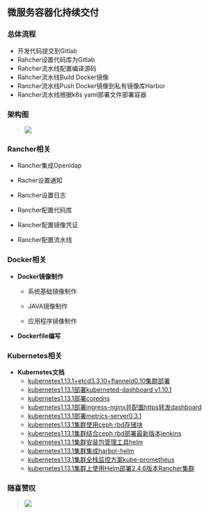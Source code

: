 ## 微服务容器化持续交付

### 总体流程

- 开发代码提交到Gitlab
- Rahcher设置代码库为Gitlab
- Rahcher流水线配置编译源码
- Rahcher流水线Build Docker镜像
- Rancher流水线Push Docker镜像到私有镜像库Harbor
- Rancher流水线根据k8s yaml部署文件部署容器



### 架构图
> ![](https://upload-images.jianshu.io/upload_images/7535971-230d6eb34f02d5bc.png?imageMogr2/auto-orient/strip%7CimageView2/2/w/1240)


### Rancher相关

  - Rancher集成Openldap

  - Racher设置通知

  - Rancher设置日志
  
  - Rancher配置代码库
  
  - Rancher配置镜像凭证
  
  - Rancher配置流水线

### Docker相关
- **Docker镜像制作**

  - 系统基础镜像制作

  - JAVA镜像制作

  - 应用程序镜像制作
  
- **Dockerfile编写**  


### Kubernetes相关
- **Kubernetes文档**
   - [kubernetes1.13.1+etcd3.3.10+flanneld0.10集群部署](https://github.com/minminmsn/k8s1.13/blob/master/kubernetes/kubernetes1.13.1%2Betcd3.3.10%2Bflanneld0.10%E9%9B%86%E7%BE%A4%E9%83%A8%E7%BD%B2.md)
   - [kubernetes1.13.1部署kuberneted-dashboard v1.10.1](https://github.com/minminmsn/k8s1.13/blob/master/kubernetes-dashboard-amd64/Kubernetes1.13.1%E9%83%A8%E7%BD%B2Kuberneted-dashboard%20v1.10.1.md)
   - [kubernetes1.13.1部署coredns](https://github.com/minminmsn/k8s1.13/blob/master/coredns/kubernetes1.13.1%E9%9B%86%E7%BE%A4%E9%83%A8%E7%BD%B2coredns.md)
   - [kubernetes1.13.1部署ingress-nginx并配置https转发dashboard]( https://github.com/minminmsn/k8s1.13/blob/master/ingress-nginx/kubernetes1.13.1%E9%83%A8%E7%BD%B2ingress-nginx%E5%B9%B6%E9%85%8D%E7%BD%AEhttps%E8%BD%AC%E5%8F%91dashboard.md)
   - [kubernetes1.13.1部署metrics-server0.3.1](https://github.com/minminmsn/k8s1.13/blob/master/metrics-server/kubernetes1.13.1%E9%83%A8%E7%BD%B2metrics-server0.3.1.md)
   - [kubernetes1.13.1集群使用ceph rbd存储块](https://github.com/minminmsn/k8s1.13/blob/master/volumes/rbd/k8s%E9%9B%86%E7%BE%A4%E4%BD%BF%E7%94%A8ceph%20rbd%E5%9D%97%E5%AD%98%E5%82%A8.md)
   - [kubernetes1.13.1集群结合ceph rbd部署最新版本jenkins](https://github.com/minminmsn/k8s1.13/blob/master/jenkins/k8s1.13.1%E9%9B%86%E7%BE%A4%E7%BB%93%E5%90%88ceph%20rbd%E9%83%A8%E7%BD%B2%E6%9C%80%E6%96%B0%E7%89%88%E6%9C%ACjenkins.md)
   - [kubernetes1.13.1集群安装包管理工具helm](https://github.com/minminmsn/k8s1.13/blob/master/helm/kubernetes1.13.1%E9%9B%86%E7%BE%A4%E5%AE%89%E8%A3%85%E5%8C%85%E7%AE%A1%E7%90%86%E5%B7%A5%E5%85%B7helm.md)
   - [kubernetes1.13.1集群集成harbor-helm](https://github.com/minminmsn/k8s1.13/blob/master/harbor-helm/kubernetes1.13.1%E9%9B%86%E7%BE%A4%E9%9B%86%E6%88%90harbor-helm.md)
   - [kubernetes1.13.1集群全栈监控方案kube-prometheus](https://github.com/minminmsn/k8s1.13/blob/master/kube-prometheus/kubernetes%E9%9B%86%E7%BE%A4%E5%85%A8%E6%A0%88%E7%9B%91%E6%8E%A7%E6%8A%A5%E8%AD%A6%E6%96%B9%E6%A1%88kube-prometheus.md)
   - [kubernetes1.13.1集群上使用Helm部署2.4.6版本Rancher集群](https://github.com/minminmsn/k8s1.13/blob/master/rancher/K8s%E9%9B%86%E7%BE%A4%E4%B8%8A%E4%BD%BF%E7%94%A8Helm%E9%83%A8%E7%BD%B22.4.6%E7%89%88%E6%9C%ACRancher%E9%9B%86%E7%BE%A4.md)

### 随喜赞叹
> ![](https://minminmsn.com/wp-content/uploads/2019/11/msn-399x380.png)
